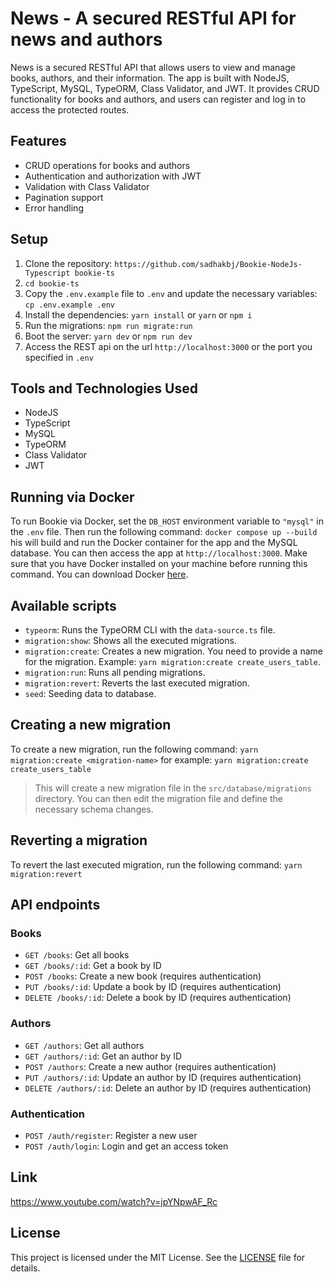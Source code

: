 # News - A secured RESTful API for news and authors
News is a secured RESTful API that allows users to view and manage books, authors, and their information. The app is built with NodeJS, TypeScript, MySQL, TypeORM, Class Validator, and JWT. It provides CRUD functionality for books and authors, and users can register and log in to access the protected routes.
## Features
- CRUD operations for books and authors
- Authentication and authorization with JWT
- Validation with Class Validator
- Pagination support
- Error handling
## Setup
1. Clone the repository: `https://github.com/sadhakbj/Bookie-NodeJs-Typescript bookie-ts`
2. `cd bookie-ts`
3. Copy the `.env.example` file to `.env` and update the necessary variables: `cp .env.example .env`
4. Install the dependencies: `yarn install` or `yarn` or `npm i`
5. Run the migrations: `npm run migrate:run`
6. Boot the server: `yarn dev` or `npm run dev`
7. Access the REST api on the url `http://localhost:3000` or the port you specified in `.env`
## Tools and Technologies Used
- NodeJS
- TypeScript
- MySQL
- TypeORM
- Class Validator
- JWT
## Running via Docker
To run Bookie via Docker, set the `DB_HOST` environment variable to `"mysql"` in the `.env` file. Then run the following command:
`docker compose up --build`
his will build and run the Docker container for the app and the MySQL database. You can then access the app at `http://localhost:3000`.
Make sure that you have Docker installed on your machine before running this command. You can download Docker [here](https://www.docker.com/get-started).
## Available scripts
- `typeorm`: Runs the TypeORM CLI with the `data-source.ts` file.
- `migration:show`: Shows all the executed migrations.
- `migration:create`: Creates a new migration. You need to provide a name for the migration. Example: `yarn migration:create create_users_table`.
- `migration:run`: Runs all pending migrations.
- `migration:revert`: Reverts the last executed migration.
- `seed`: Seeding data to database.
## Creating a new migration
To create a new migration, run the following command:
`yarn migration:create <migration-name>` for example: `yarn migration:create create_users_table`
> This will create a new migration file in the `src/database/migrations` directory.
You can then edit the migration file and define the necessary schema changes.
## Reverting a migration
To revert the last executed migration, run the following command: `yarn migration:revert`
## API endpoints
### Books
- `GET /books`: Get all books
- `GET /books/:id`: Get a book by ID
- `POST /books`: Create a new book (requires authentication)
- `PUT /books/:id`: Update a book by ID (requires authentication)
- `DELETE /books/:id`: Delete a book by ID (requires authentication)
### Authors
- `GET /authors`: Get all authors
- `GET /authors/:id`: Get an author by ID
- `POST /authors`: Create a new author (requires authentication)
- `PUT /authors/:id`: Update an author by ID (requires authentication)
- `DELETE /authors/:id`: Delete an author by ID (requires authentication)
### Authentication
- `POST /auth/register`: Register a new user
- `POST /auth/login`: Login and get an access token

## Link
https://www.youtube.com/watch?v=jpYNpwAF_Rc
## License
This project is licensed under the MIT License. See the [LICENSE](LICENSE) file for details.
